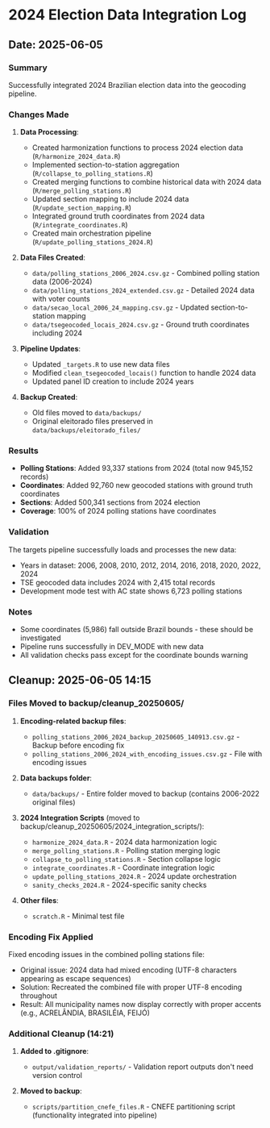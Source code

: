 # 2024 Election Data Integration Log

## Date: 2025-06-05

### Summary
Successfully integrated 2024 Brazilian election data into the geocoding pipeline.

### Changes Made

1. **Data Processing**:
   - Created harmonization functions to process 2024 election data (`R/harmonize_2024_data.R`)
   - Implemented section-to-station aggregation (`R/collapse_to_polling_stations.R`)
   - Created merging functions to combine historical data with 2024 data (`R/merge_polling_stations.R`)
   - Updated section mapping to include 2024 data (`R/update_section_mapping.R`)
   - Integrated ground truth coordinates from 2024 data (`R/integrate_coordinates.R`)
   - Created main orchestration pipeline (`R/update_polling_stations_2024.R`)

2. **Data Files Created**:
   - `data/polling_stations_2006_2024.csv.gz` - Combined polling station data (2006-2024)
   - `data/polling_stations_2024_extended.csv.gz` - Detailed 2024 data with voter counts
   - `data/secao_local_2006_24_mapping.csv.gz` - Updated section-to-station mapping
   - `data/tsegeocoded_locais_2024.csv.gz` - Ground truth coordinates including 2024

3. **Pipeline Updates**:
   - Updated `_targets.R` to use new data files
   - Modified `clean_tsegeocoded_locais()` function to handle 2024 data
   - Updated panel ID creation to include 2024 years

4. **Backup Created**:
   - Old files moved to `data/backups/`
   - Original eleitorado files preserved in `data/backups/eleitorado_files/`

### Results

- **Polling Stations**: Added 93,337 stations from 2024 (total now 945,152 records)
- **Coordinates**: Added 92,760 new geocoded stations with ground truth coordinates
- **Sections**: Added 500,341 sections from 2024 election
- **Coverage**: 100% of 2024 polling stations have coordinates

### Validation

The targets pipeline successfully loads and processes the new data:
- Years in dataset: 2006, 2008, 2010, 2012, 2014, 2016, 2018, 2020, 2022, 2024
- TSE geocoded data includes 2024 with 2,415 total records
- Development mode test with AC state shows 6,723 polling stations

### Notes

- Some coordinates (5,986) fall outside Brazil bounds - these should be investigated
- Pipeline runs successfully in DEV_MODE with new data
- All validation checks pass except for the coordinate bounds warning

## Cleanup: 2025-06-05 14:15

### Files Moved to backup/cleanup_20250605/

1. **Encoding-related backup files**:
   - `polling_stations_2006_2024_backup_20250605_140913.csv.gz` - Backup before encoding fix
   - `polling_stations_2006_2024_with_encoding_issues.csv.gz` - File with encoding issues

2. **Data backups folder**:
   - `data/backups/` - Entire folder moved to backup (contains 2006-2022 original files)

3. **2024 Integration Scripts** (moved to backup/cleanup_20250605/2024_integration_scripts/):
   - `harmonize_2024_data.R` - 2024 data harmonization logic
   - `merge_polling_stations.R` - Polling station merging logic
   - `collapse_to_polling_stations.R` - Section collapse logic
   - `integrate_coordinates.R` - Coordinate integration logic
   - `update_polling_stations_2024.R` - 2024 update orchestration
   - `sanity_checks_2024.R` - 2024-specific sanity checks

4. **Other files**:
   - `scratch.R` - Minimal test file

### Encoding Fix Applied

Fixed encoding issues in the combined polling stations file:
- Original issue: 2024 data had mixed encoding (UTF-8 characters appearing as escape sequences)
- Solution: Recreated the combined file with proper UTF-8 encoding throughout
- Result: All municipality names now display correctly with proper accents (e.g., ACRELÂNDIA, BRASILÉIA, FEIJÓ)

### Additional Cleanup (14:21)

1. **Added to .gitignore**:
   - `output/validation_reports/` - Validation report outputs don't need version control

2. **Moved to backup**:
   - `scripts/partition_cnefe_files.R` - CNEFE partitioning script (functionality integrated into pipeline)